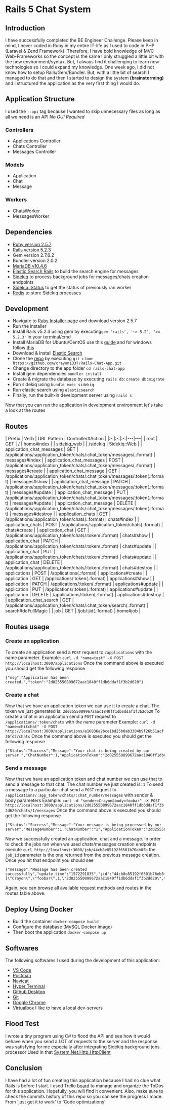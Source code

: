 ﻿# Rails 5 Chat System
## Introduction
I have successfully completed the BE Engineer Challenge. Please keep in mind, I never coded in Ruby in my entire IT-life as I used to code in PHP (Laravel & Zend Framework). Therefore, I have bold knowledge of MVC Web-Frameworks so the concept is the same I only struggled a little bit with the new environment/syntax. But, I always find it challenging to learn new technologies so I could expand my knowledge. One week ago, I did not know how to setup Rails/Gem/Bundler. But, with a little bit of search I managed to do that and then I started to design the system **(brainstorming)** and I structured the application as the very first thing I would do. 
## Application Structure
I used the `--api` tag because I wanted to skip unnecessary files as long as all we need is an API *No GUI Required*
### Controllers
 - Applications Controller
 - Chats Controller
 - Messages Controller 
### Models
 - Application 
 - Chat
 - Message
### Workers
 - ChatsWorker
 - MessagesWorker
## Dependencies
 - [Ruby version 2.5.7](https://rubyinstaller.org/downloads/)
 - [Rails version 5.2.3](https://rubygems.org/gems/rails/versions/5.2.3)
 - Gem version 2.7.6.2
 - Bundler version 2.0.2
 - [MariaDB v10.4.6](https://mariadb.com/kb/en/library/mariadb-1046-release-notes/) 
 - [Elastic Search Rails](https://github.com/elastic/elasticsearch-rails) to build the search engine for messages
 - [Sidekiq](https://github.com/mperham/sidekiq) to process background jobs for messages/chats creation endpoints
 - [Sidekiq::Status](https://github.com/utgarda/sidekiq-status) to get the status of previously ran worker
 - [Redis](https://redis.io/) to store Sidekiq processes
## Development
 - Navigate to [Ruby Installer page]([https://rubyinstaller.org/downloads/]) and download version 2.5.7 
 - Run the installer
 - Install Rails v5.2.3 using gem by executing`gem 'rails', '~> 5.2', '>= 5.2.3'` in your terminal/cmd
 - Install MariaDB for Ubuntu/CentOS use this [guide](https://computingforgeeks.com/install-mariadb-10-on-ubuntu-18-04-and-centos-7/) and for windows follow [this](https://mariadb.com/kb/en/library/installing-mariadb-msi-packages-on-windows/)
 - Download & Install [Elastic Search](https://www.elastic.co/guide/en/elasticsearch/reference/current/install-elasticsearch.html)
 - Clone the [repo]([https://github.com/crayon1337/Rails-Chat-App]) by executing `git clone https://github.com/crayon1337/Rails-Chat-App.git`
 - Change directory to the app folder `cd rails-chat-app`
 - Install gem dependencies `bundler install`
 - Create & migrate the database by executing `rails db:create db:migrate`
 - Run sidekiq using `bundle exec sidekiq`
 - Run elastic search using `elasticsearch`
 - Finally, run the built-in development server using `rails s`
 
 Now that you can run the application in development environment let's take a look at the routes
 ## Routes
| Prefix  | Verb  | URL  Pattern | Controller#Action  |
|:-:|:-:|:-:|---|---|
| root | GET | / | home#index |
| sidekiq_web |   | /sidekiq | Sidekiq::Web |
| application_chat_messages  | GET  | /applications/:application_token/chats/:chat_token/messages(.:format) | messages#index |
| application_chat_messages  | POST | /applications/:application_token/chats/:chat_token/messages(.:format) | messages#create |
| application_chat_message | GET | /applications/:application_token/chats/:chat_token/messages/:token(.:format) | messages#show |
| application_chat_message | PATCH | /applications/:application_token/chats/:chat_token/messages/:token(.:format) | messages#update |
| application_chat_message | PUT | /applications/:application_token/chats/:chat_token/messages/:token(.:format) | messages#update |
| application_chat_message | DELETE | /applications/:application_token/chats/:chat_token/messages/:token(.:format) | messages#destroy |
| application_chats | GET | /applications/:application_token/chats(.:format) | chats#index |
| application_chats | POST | /applications/:application_token/chats(.:format) | chats#create |
| application_chat | GET | /applications/:application_token/chats/:token(.:format) |  chats#show |
| application_chat | PATCH | /applications/:application_token/chats/:token(.:format) | chats#update |
| application_chat | PUT | /applications/:application_token/chats/:token(.:format) | chats#update |
| application_chat | DELETE | /applications/:application_token/chats/:token(.:format) | chats#destroy |
| applications | POST | /applications(.:format) | applications#create |
| application | GET | /applications/:token(.:format) | applications#show |
| application | PATCH | /applications/:token(.:format) | applications#update |
| application | PUT | /applications/:token(.:format) | applications#update |
| application | DELETE | /applications/:token(.:format) | applications#destroy |
| application_chat_search | GET | /applications/:application_token/chats/:chat_token/search(.:format) |  search#doFullMagic |
| job | GET | /job/:jid(.:format) | home#job |

## Routes usage
### Create an application
To create an application send a `POST` request to `/applications` with the name parameter. 
Example: `curl -d "name=test" -X POST http://localhost:3000/applications`
Once the command above is executed you should get the following response 
```code 
{"msg":"Application has been created.","token":"2d025550899672aac1840ff1db6ddaf1f3b2d620"}
```
### Create a chat 
Now that we have an application token we can use it to create a chat. The token we just generated is: `2d025550899672aac1840ff1db6ddaf1f3b2d620`
To create a chat in an application send a `POST` request to `/applications/:token/chats` with the name parameter
Example:  `curl -d "name=chitchat" -X POST http://localhost:3000/applications/e16836e2bce1bd25b0ab3304b9f26b51acf36fd2/chats`
Once the command above is executed you should get the following response 
```code 
{"Status":"Success","Message":"Your chat is being created by our server.","ChatNumber":1,"ApplicationToken":"2d025550899672aac1840ff1db6ddaf1f3b2d620","JobID":"d2c13480f9efe690e70ee095"}
```
### Send a message
Now that we have an application token and chat number we can use that to send a message to that chat. The chat number we just created is: `1`
To send a message to a particular chat send a `POST` request to `/applications/:app_token/chats/:chat_number/messages` with sender & body parameters
Example: `curl -d "sender=Crayon&body=foobar" -X POST http://localhost:3000/applications/2d025550899672aac1840ff1db6ddaf1f3b2d620/chats/1/messages`
Once the command above is executed you should get the following response
```code
{"Status":"Success","Message":"Your message is being processed by our server","MessageNumber":1,"ChatNumber":"1","ApplicationToken":"2d025550899672aac1840ff1db6ddaf1f3b2d620","JobID":"44cb8e85192f6501b76eb8fb"}
```
Now we successfully created an application, chat and a message. In order to check the jobs ran when we used chats/messages creation endpoints execute `curl http://localhost:3000/job/44cb8e85192f6501b76eb8fb` the `job_id` parameter is the one returned from the previous message creation. Once you hit that endpoint you should see 
```code
{"message":"Message has been created successfully","update_time":"1572291835","jid":"44cb8e85192f6501b76eb8fb","status":"complete","worker":"MessagesWorker","args":"[\"Crayon\",\"foobar\",1,\"2d025550899672aac1840ff1db6ddaf1f3b2d620\",\"1\"]"}
```
Again, you can browse all available request methods and routes in the routes table above.

## Deploy Using Docker
- Build the container `docker-compose build`
- Configure the database (MySQL Docker Image)
- Then boot the application `docker-compose up` 

## Softwares
The following softwares I used during the development of this application:
- [VS Code](https://code.visualstudio.com/)
- [Postman](https://www.getpostman.com/)
- [Navicat](https://www.navicat.com/en/)
- [Hyper Terminal](https://hyper.is/)
- [Github Desktop](https://desktop.github.com/)
- [Git](https://git-scm.com/)
- [Google Chrome](https://www.google.com/chrome/)
- [Virtualbox]([Virtualbox.org]) I like to have a local dev-servers

## Flood Test
I wrote a tiny program using C# to flood the API and see how it would behave when you send a LOT of requests to the server and the response was satisfying for me especially after integrating Sidekiq background jobs processor
Used in that [System.Net.Http.HttpClient](https://docs.microsoft.com/en-us/dotnet/api/system.net.http.httpclient.postasync?view=netframework-4.8)


## Conclusion 
I have had a lot of fun creating this application because I had no clue what Rails is before I start. I used Trello [board]([[https://trello.com/b/ToakvioE/instabug-chat-system](https://trello.com/b/ToakvioE/instabug-chat-system)]) to manage and organize the ToDos for this application. Hopefully, you will find it convenient. Also, make sure to check the commits history of this repo so you can see the progress I made. From 'just get it to work' to 'Code optimizations'
